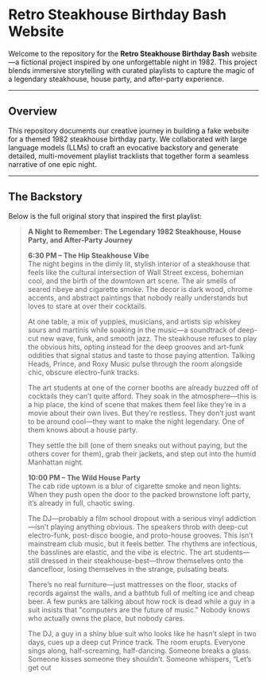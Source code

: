 # Retro Steakhouse Birthday Bash Website

Welcome to the repository for the **Retro Steakhouse Birthday Bash** website—a fictional project inspired by one unforgettable night in 1982. This project blends immersive storytelling with curated playlists to capture the magic of a legendary steakhouse, house party, and after-party experience.

---

## Overview

This repository documents our creative journey in building a fake website for a themed 1982 steakhouse birthday party. We collaborated with large language models (LLMs) to craft an evocative backstory and generate detailed, multi-movement playlist tracklists that together form a seamless narrative of one epic night.

---

## The Backstory

Below is the full original story that inspired the first playlist:

> **A Night to Remember: The Legendary 1982 Steakhouse, House Party, and After-Party Journey**  
>  
> **6:30 PM – The Hip Steakhouse Vibe**  
> The night begins in the dimly lit, stylish interior of a steakhouse that feels like the cultural intersection of Wall Street excess, bohemian cool, and the birth of the downtown art scene. The air smells of seared ribeye and cigarette smoke. The decor is dark wood, chrome accents, and abstract paintings that nobody really understands but loves to stare at over their cocktails.  
>  
> At one table, a mix of yuppies, musicians, and artists sip whiskey sours and martinis while soaking in the music—a soundtrack of deep-cut new wave, funk, and smooth jazz. The steakhouse refuses to play the obvious hits, opting instead for the deep grooves and art-funk oddities that signal status and taste to those paying attention. Talking Heads, Prince, and Roxy Music pulse through the room alongside chic, obscure electro-funk tracks.  
>  
> The art students at one of the corner booths are already buzzed off of cocktails they can’t quite afford. They soak in the atmosphere—this is a hip place, the kind of scene that makes them feel like they’re in a movie about their own lives. But they’re restless. They don’t just want to be around cool—they want to make the night legendary. One of them knows about a house party.  
>  
> They settle the bill (one of them sneaks out without paying, but the others cover for them), grab their jackets, and step out into the humid Manhattan night.  
>  
> **10:00 PM – The Wild House Party**  
> The cab ride uptown is a blur of cigarette smoke and neon lights. When they push open the door to the packed brownstone loft party, it’s already in full, chaotic swing.  
>  
> The DJ—probably a film school dropout with a serious vinyl addiction—isn’t playing anything obvious. The speakers throb with deep-cut electro-funk, post-disco boogie, and proto-house grooves. This isn’t mainstream club music, but it feels better. The rhythms are infectious, the basslines are elastic, and the vibe is electric. The art students—still dressed in their steakhouse-best—throw themselves onto the dancefloor, losing themselves in the strange, pulsating beats.  
>  
> There’s no real furniture—just mattresses on the floor, stacks of records against the walls, and a bathtub full of melting ice and cheap beer. A few punks are talking about how rock is dead while a guy in a suit insists that "computers are the future of music." Nobody knows who actually owns the place, but nobody cares.  
>  
> The DJ, a guy in a shiny blue suit who looks like he hasn’t slept in two days, cues up a deep cut Prince track. The room erupts. Everyone sings along, half-screaming, half-dancing. Someone breaks a glass. Someone kisses someone they shouldn’t. Someone whispers, “Let’s get out 
